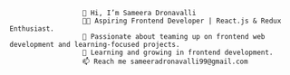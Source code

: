                      👋 Hi, I’m Sameera Dronavalli
                      👨‍💻 Aspiring Frontend Developer | React.js & Redux Enthusiast.
                      👀 Passionate about teaming up on frontend web development and learning-focused projects.
                      🌱 Learning and growing in frontend development.
                      📫 Reach me sameeradronavalli99@gmail.com


<!---
SameeraDronavalli/SameeraDronavalli is a ✨ special ✨ repository because its `README.md` (this file) appears on your GitHub profile.
You can click the Preview link to take a look at your changes.
--->

